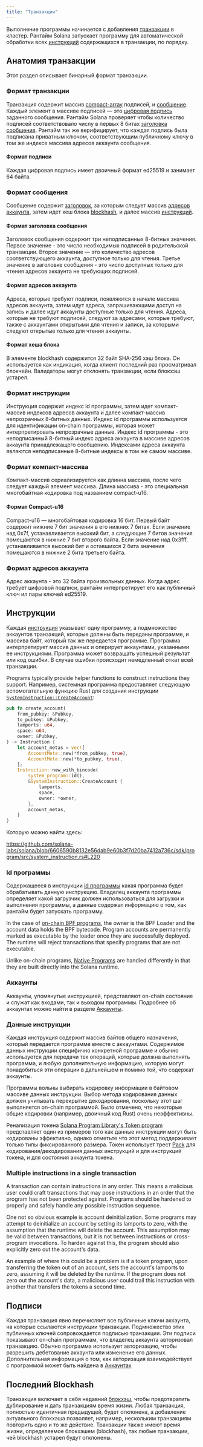 ```yaml
---
title: "Транзакции"
---
```


Выполнение программы начинается с добавления [транзакции](terminology.md#transaction) в кластер. Рантайм Solana запускает программу для автоматической обработки всех [инструкций](terminology.md#instruction) содержащихся в транзакции, по порядку.

## Анатомия транзакции

Этот раздел описывает бинарный формат транзакции.

### Формат транзакции

Транзакция содержит массив [compact-array](#compact-array-format) подписей, и [сообщение](#message-format). Каждый элемент в массиве подписей — это [цифровая подпись](#signature-format) заданного сообщения. Рантайм Solana проверяет чтобы количество подписей соответствовало числу в первых 8 битах [заголовка сообщения](#message-header-format). Рантайм так же верифицирует, что каждая подпись была подписана приватным ключом, соответствующим публичному ключу в том же индексе массива адресов аккаунта сообщения.

#### Формат подписи

Каждая цифровая подпись имеет двоичный формат ed25519 и занимает 64 байта.

### Формат сообщения

Сообщение содержит [заголовок](#message-header-format), за которым следует массив [адресов аккаунта](#account-addresses-format), затем идет хеш блока [blockhash](#blockhash-format), и далее массив [инструкций](#instruction-format).

#### Формат заголовка сообщения

Заголовок сообщения содержит три неподписанных 8-битных значения. Первое значение - это число необходимых подписей в родительской транзакции. Второе значение — это количество адресов соответствующего аккаунта, доступное только для чтения. Третье значение в заголовке сообщения - это число доступных только для чтения адресов аккаунта не требующих подписей.

#### Формат адресов аккаунта

Адреса, которые требуют подписи, появляются в начале массива адресов аккаунта, затем идут адреса, запрашивающими доступ на запись и далее идут аккаунты доступные только для чтения. Адреса, которые не требуют подписей, следуют за адресами, которые требуют, также с аккаунтами открытыми для чтения и записи, за которыми следуют открытые только для чтения аккаунты.

#### Формат хеша блока

В элементе blockhash содержится 32 байт SHA-256 хэш блока. Он используется как индикация, когда клиент последний раз просматривал блокчейн. Валидаторы могут отклонять транзакции, если блокхэш устарел.

### Формат инструкции

Инструкция содержит индекс id программы, затем идет компакт-массив индексов адресов аккаунта и далее компакт-массив непрозрачных 8-битных данных. Индекс id программы используется для идентификации on-chain программы, которая может интерпретировать непрозрачные данные. Индекс id программы - это неподписанный 8-битный индекс адреса аккаунта в массиве адресов аккаунта принадлежащего сообщению. Индексами адреса аккаунта являются неподписанные 8-битные индексы в том же самом массиве.

### Формат компакт-массива

Компакт-массив сериализируется как длинна массива, после чего следует каждый элемент массива. Длина массива - это специальная многобайтная кодировка под названием compact-u16.

#### Формат Compact-u16

Compact-u16 — многобайтовая кодировка 16 бит. Первый байт содержит нижние 7 бит значения в его нижних 7 битах. Если значение над 0x7f, устанавливается высокий бит, а следующие 7 битов значения помещаются в нижние 7 бит второго байта. Если значение над 0x3fff, устанавливается высокий бит и оставшихся 2 бита значения помещаются в нижние 2 бита третьего байта.

### Формат адресов аккаунта

Адрес аккаунта - это 32 байта произвольных данных. Когда адрес требует цифровой подписи, рантайм интерпретирует его как публичный ключ ил пары ключей ed25519.

## Инструкции

Каждая [инструкция](terminology.md#instruction) указывает одну программу, a подмножество аккаунтов транзакций, которые должны быть переданы программе, и массива байт, который так же передается программе. Программа интерпретирует массив данных и оперирует аккаунтами, указанными ее инструкциями. Программа может возвращать успешный результат или код ошибки. В случае ошибки происходит немедленный откат всей транзакции.

Programs typically provide helper functions to construct instructions they support. Например, системная программа предоставляет следующую вспомогательную функцию Rust для создания инструкции [`SystemInstruction::CreateAccount`](https://github.com/solana-labs/solana/blob/6606590b8132e56dab9e60b3f7d20ba7412a736c/sdk/program/src/system_instruction.rs#L63):

```rust
pub fn create_account(
    from_pubkey: &Pubkey,
    to_pubkey: &Pubkey,
    lamports: u64,
    space: u64,
    owner: &Pubkey,
) -> Instruction {
    let account_metas = vec![
        AccountMeta::new(*from_pubkey, true),
        AccountMeta::new(*to_pubkey, true),
    ];
    Instruction::new_with_bincode(
        system_program::id(),
        &SystemInstruction::CreateAccount {
            lamports,
            space,
            owner: *owner,
        },
        account_metas,
    )
}
```

Которую можно найти здесь:

https://github.com/solana-labs/solana/blob/6606590b8132e56dab9e60b3f7d20ba7412a736c/sdk/program/src/system_instruction.rs#L220

### Id программы

Содержащееся в инструкции [id программы](terminology.md#program-id) какая программа будет обрабатывать данную инструкцию. Владелец аккаунта программы определяет какой загрузчик должен использоваться для загрузки и выполнения программы, а данные содержат информацию о том, как рантайм будет запускать программу.

In the case of [on-chain BPF programs](developing/on-chain-programs/overview.md), the owner is the BPF Loader and the account data holds the BPF bytecode. Program accounts are permanently marked as executable by the loader once they are successfully deployed. The runtime will reject transactions that specify programs that are not executable.

Unlike on-chain programs, [Native Programs](developing/runtime-facilities/programs) are handled differently in that they are built directly into the Solana runtime.

### Аккаунты

Аккаунты, упомянутые инструкцией, представляют on-chain состояние и служат как входами, так и выходом программы. Подробнее об аккаунтах можно найти в разделе [Аккаунты](accounts.md).

### Данные инструкции

Каждая инструкция содержит массив байтов общего назначения, который передается программе вместе с аккаунтами. Содержимое данных инструкции специфично конкретной программе и обычно используется для передачи тех операций, которые должна выполнять программа, и любую дополнительную информацию, которую могут понадобиться эти операции в дальнейшем и помимо той, что содержат аккаунты.

Программы вольны выбирать кодировку информации в байтовом массиве данных инструкции. Выбор метода кодирования данных должен учитывать перекрытие декодирования, поскольку этот шаг выполняется on-chain программой. Было отмечено, что некоторые общие кодировки (например, двоичный код Rust) очень неэффективны.

Ренализация токена [Solana Program Library's Token program](https://github.com/solana-labs/solana-program-library/tree/master/token) представляет один из примеров того как данные инструкции могут быть кодированы эффективно, однако отметьте что этот метод поддерживает только типы фиксированного размера. Токен использует трест [Pack](https://github.com/solana-labs/solana/blob/master/sdk/program/src/program_pack.rs) для кодирования/декодирования данных инструкций и для инструкций токена, и для состояния аккаунта токена.

### Multiple instructions in a single transaction

A transaction can contain instructions in any order. This means a malicious user could craft transactions that may pose instructions in an order that the program has not been protected against. Programs should be hardened to properly and safely handle any possible instruction sequence.

One not so obvious example is account deinitialization. Some programs may attempt to deinitialize an account by setting its lamports to zero, with the assumption that the runtime will delete the account. This assumption may be valid between transactions, but it is not between instructions or cross-program invocations. To harden against this, the program should also explicitly zero out the account's data.

An example of where this could be a problem is if a token program, upon transferring the token out of an account, sets the account's lamports to zero, assuming it will be deleted by the runtime. If the program does not zero out the account's data, a malicious user could trail this instruction with another that transfers the tokens a second time.

## Подписи

Каждая транзакция явно перечисляет все публичные ключи аккаунта, на которые ссылаются инструкции транзакции. Подмножество этих публичных ключей сопровождается подписью транзакции. Эти подписи показывают on-chain программам, что владелец аккаунта авторизовал транзакцию. Обычно программа использует авторизацию, чтобы разрешить дебетование аккаунта или изменение его данных. Дополнительная информация о том, как авторизация взаимодействует с программой может быть найдена в [Аккаунтах](accounts.md#signers)

## Последний Blockhash

Транзакция включает в себя недавний [ блокхэш](terminology.md#blockhash), чтобы предотвратить дублирование и дать транзакциям время жизни. Любая транзакция, полностью идентичная предыдущей, будет отклонена, а добавление актуального блокхэша позволяет, например, нескольким транзакциям повторить одно и то же действие. Транзакции также имеют время жизни, определяемое блокхэшем (blockhash), так любые транзакции, чей blockhash устарел будут отклонены.
